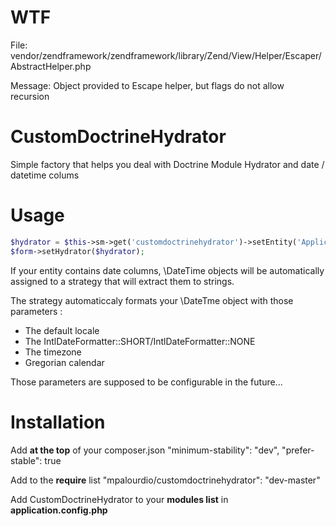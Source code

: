WTF
===
File:
vendor/zendframework/zendframework/library/Zend/View/Helper/Escaper/AbstractHelper.php

Message:
Object provided to Escape helper, but flags do not allow recursion

CustomDoctrineHydrator
======================

Simple factory that helps you deal with Doctrine Module Hydrator and date / datetime colums

Usage
=====

```php
$hydrator = $this->sm->get('customdoctrinehydrator')->setEntity('Application\Entity\Myentity');
$form->setHydrator($hydrator);
```

If your entity contains date columns, \DateTime objects will be automatically assigned to a strategy that will extract them to strings.

The strategy automaticcaly formats your \DateTme object with those parameters :
  * The default locale
  * The IntlDateFormatter::SHORT/IntlDateFormatter::NONE
  * The timezone
  * Gregorian calendar

Those parameters are supposed to be configurable in the future...

Installation
============
Add **at the top** of your composer.json
"minimum-stability": "dev",
"prefer-stable": true

Add to the **require** list
"mpalourdio/customdoctrinehydrator": "dev-master"

Add CustomDoctrineHydrator to your **modules list** in **application.config.php**